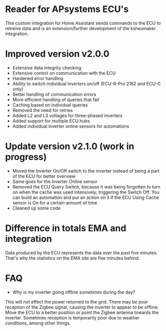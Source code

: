 # Reader for APsystems ECU's ##
This custom integration for Home Assistant sends commands to the ECU to retreive data and is an extension/further development of the ksheumaker integration.




# Improved version v2.0.0
- Extensive data integrity checking
- Extensive control on communication with the ECU
- Hardened error handling
- Ability to switch individual inverters on/off (ECU-R-Pro 2162 and ECU-C only)
- Better handling of communication errors
- More efficient handling of queries that fail
- Caching based on individual queries
- Removed the need for retries
- Added L2 and L3 voltages for three-phased inverters
- Added support for multiple ECU hubs
- Added individual inverter online sensors for automations

# Update version v2.1.0 (work in progress)
- Moved the Inverter On/Off switch to the inverter instead of being a part of the ECU for better overview
- Same goes for the Inverter Online sensor
- Removed the ECU Query Switch, because it was being forgotten to turn on when the cache was used intensively, triggering the Switch Off.
You can build an automation and put an action on it if the ECU Using Cache sensor is On for a certain amount of time
- Cleaned up some code

# Difference in totals EMA and integration
Data produced by the ECU represents the data over the past five minutes. That's why the statistics on the EMA site are five minutes behind.

# FAQ
- Why is my inverter going offline sometimes during the day?

This will not effect the power returned to the grid. There may be poor reception of the Zigbee signal, causing the inverter to appear to be offline. Move the ECU to a better position or point the Zigbee antenna towards the inverter. Sometimes reception is temporarily poor due to weather conditions, among other things.



